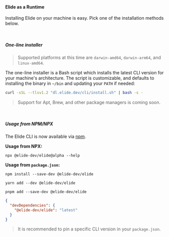 
<br />

#### Elide as a Runtime

Installing Elide on your machine is easy. Pick one of the installation methods below.

<br />

##### One-line installer

> Supported platforms at this time are `darwin-amd64`, `darwin-arm64`, and `linux-amd64`.

The one-line installer is a Bash script which installs the latest CLI version for your machine's architecture. The
script is customizable, and defaults to installing the binary in `~/bin` and updating your `PATH` if needed:

```bash
curl -sSL --tlsv1.2 "dl.elide.dev/cli/install.sh" | bash -s -
```

> Support for Apt, Brew, and other package managers is coming soon.

<br />

##### Usage from NPM/NPX

The Elide CLI is now available via [npm](https://www.npmjs.com/package/@elide-dev/cli).

**Usage from NPX:**
```
npx @elide-dev/elide@alpha --help
```

**Usage from `package.json`:**
```
npm install --save-dev @elide-dev/elide
````
```
yarn add --dev @elide-dev/elide
```
```
pnpm add --save-dev @elide-dev/elide
```
```json
{
  "devDependencies": {
    "@elide-dev/elide": "latest"
  }
}
```

> It is recommended to pin a specific CLI version in your `package.json`.

<br />
